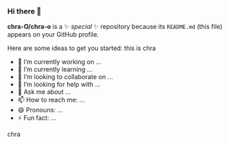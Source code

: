 ### Hi there 👋

**chra-O/chra-o** is a ✨ _special_ ✨ repository because its `README.md` (this file) appears on your GitHub profile.

Here are some ideas to get you started:
this is chra
- 🔭 I’m currently working on ...
- 🌱 I’m currently learning ...
- 👯 I’m looking to collaborate on ...
- 🤔 I’m looking for help with ...
- 💬 Ask me about ...
- 📫 How to reach me: ...
- 😄 Pronouns: ...
- ⚡ Fun fact: ...

<p> chra</p>
